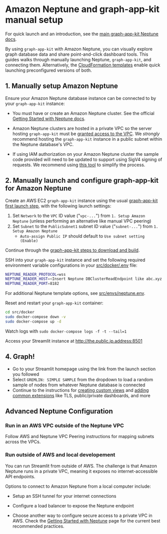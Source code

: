 # Amazon Neptune and graph-app-kit manual setup

For quick launch and an introduction, see the [main graph-app-kit Neptune docs](neptune.md).

By using `graph-app-kit` with Amazon Neptune, you can visually explore graph database data and share point-and-click dashboard tools. This guides walks through manually launching Neptune, `graph-app-kit`, and connecting them. Alternatively, the [CloudFormation templates](neptune.md) enable quick launching preconfigured versions of both.

## 1. Manually setup Amazon Neptune

Ensure your Amazon Neptune database instance can be connected to by your `graph-app-kit` instance:

- You must have or create an Amazon Neptune cluster. See the official [Getting Started with Neptune docs](https://docs.aws.amazon.com/neptune/latest/userguide/get-started.html).

- Amazon Neptune clusters are hosted in a private VPC so the server hosting `graph-app-kit` must be [granted access to the VPC](https://docs.aws.amazon.com/neptune/latest/userguide/security-vpc.html). We *strongly* recommend hosting the `graph-app-kit` instance in a public subnet within the Neptune database's VPC. 

- If using IAM authorization on your Amazon Neptune cluster the sample code provided will need to be updated to support using SigV4 signing of requests. We recommend using [this tool](https://github.com/awslabs/amazon-neptune-tools/tree/master/neptune-python-utils) to simplify the process.

## 2. Manually launch and configure graph-app-kit for Amazon Neptune


Create an AWS EC2 `graph-app-kit` instance using the usual [graph-app-kit first launch step](steps.md), with the following launch settings:

  1. Set `Network` to the `VPC` ID value ("`vpc-...`") from `1. Setup Amazon Neptune` (unless performing an alternative like manual VPC peering)
  2. Set `Subnet` to the `PublicSubnet1` subnet ID value ("`subnet-...`") from `1. Setup Amazon Neptune`
      * `Auto-assign Public IP` should default to `Use subnet setting (Enable)`

Continue through the [graph-app-kit steps to download and build](steps.md).


SSH into your `graph-app-kit` instance and set the following required environment variable configurations in your [src/docker/.env](src/docker/.env) file:

```bash
NEPTUNE_READER_PROTOCOL=wss
NEPTUNE_READER_HOST=<Insert Neptune DBClusterReadEndpoint like abc.xyz.mno.neptune.amazonaws.com>
NEPTUNE_READER_PORT=8182
```

For additional Neptune template options, see [src/envs/neptune.env](src/envs/neptune.env).

Reset and restart your `graph-app-kit` container: 

```bash
cd src/docker
sudo docker-compose down -v
sudo docker-compose up -d
```

Watch logs with `sudo docker-compose logs -f -t --tail=1`

Access your Streamlit instance at http://the.public.ip.address:8501

## 4. Graph!

* Go to your Streamlit homepage using the link from the launch section you followed
* Select `GREMLIN: SIMPLE SAMPLE` from the dropdown to load a random sample of nodes from whatever Neptune database is connected
* Continue to the instructions for [creating custom views](views.md) and [adding common extensions](extend.md) like TLS, public/private dashboards, and more


## Advanced Neptune Configuration

### Run in an AWS VPC outside of the Neptune VPC 

Follow AWS and Neptune VPC Peering instructions for mapping subnets across the VPCs.

### Run outside of AWS and local developement

You can run Streamlit from outside of AWS. The challenge is that Amazon Neptune runs in a private VPC, meaning it exposes no internet-accessible API endpoints.

Options to connect to Amazon Neptune from a local computer include:

* Setup an SSH tunnel for your internet connections

* Configure a load balancer to expose the Neptune endpoint

* Choose another way to configure secure access to a private VPC in AWS.
Check the [Getting Started with Neptune](https://docs.aws.amazon.com/neptune/latest/userguide/get-started.html) page for the current best recommended practices.
